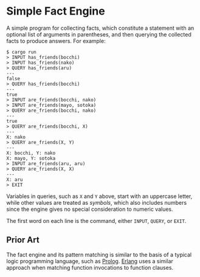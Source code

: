 # Simple Fact Engine

A simple program for collecting facts, which constitute a statement with an optional list of arguments in parentheses, and then querying the collected facts to produce answers. For example:

```
$ cargo run
> INPUT has_friends(bocchi)
> INPUT has_friends(nako)
> QUERY has_friends(aru)
---
false
> QUERY has_friends(bocchi)
---
true
> INPUT are_friends(bocchi, nako)
> INPUT are_friends(mayo, sotoka)
> QUERY are_friends(bocchi, nako)
---
true
> QUERY are_friends(bocchi, X)
---
X: nako
> QUERY are_friends(X, Y)
---
X: bocchi, Y: nako
X: mayo, Y: sotoka
> INPUT are_friends(aru, aru)
> QUERY are_friends(X, X)
---
X: aru
> EXIT
```

Variables in queries, such as `X` and `Y` above, start with an uppercase letter, while other values are treated as _symbols_, which also includes numbers since the engine gives no special consideration to numeric values.

The first word on each line is the command, either `INPUT`, `QUERY`, or `EXIT`.

## Prior Art

The fact engine and its pattern matching is similar to the basis of a typical logic programming language, such as [Prolog](https://www.swi-prolog.org). [Erlang](https://www.erlang.org) uses a similar approach when matching function invocations to function clauses.
